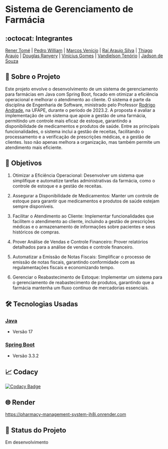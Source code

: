 # Sistema de Gerenciamento de Farmácia
## :octocat: Integrantes
[Rener Tomé]() | [Pedro William](https://github.com/pedrowillliam) | [Marcos Venício](https://github.com/MarcosNascimento46) | [Raí Araujo Silva](https://github.com/RaiAraujo30) | [Thiago Araujo](https://github.com/TiggasAraujo) | [Douglas Ranyery](https://github.com/DougM244) | [Vinícius Gomes]() | [Vandielson Tenório](https://github.com/Vandielson) | [Jadson de Souza](https://github.com/JadsonSS12)
## :page_with_curl: Sobre o Projeto

Este projeto envolve o desenvolvimento de um sistema de gerenciamento para farmácias em Java com Spring Boot, focado em otimizar a eficiência operacional e melhorar o atendimento ao cliente. O sistema é parte da disciplina de Engenharia de Software, ministrado pelo Professor [Rodrigo Andrade](https://github.com/rcaa), na UFAPE, durante o período de 2023.2. A proposta é avaliar a implementação de um sistema que apoie a gestão de uma farmácia, permitindo um controle mais eficaz de estoque, garantindo a disponibilidade de medicamentos e produtos de saúde. Entre as principais funcionalidades, o sistema inclui a gestão de receitas, facilitando o processamento e a verificação de prescrições médicas, e a gestão de clientes. Isso não apenas melhora a organização, mas também permite um atendimento mais eficiente.

## :round_pushpin: Objetivos
1. Otimizar a Eficiência Operacional: Desenvolver um sistema que simplifique e automatize tarefas administrativas da farmácia, como o controle de estoque e a gestão de receitas.
   
2. Assegurar a Disponibilidade de Medicamentos: Manter um controle de estoque para garantir que medicamentos e produtos de saúde estejam sempre disponíveis.
   
3. Facilitar o Atendimento ao Cliente: Implementar funcionalidades que facilitem o atendimento ao cliente, incluindo a gestão de prescrições médicas e o armazenamento de informações sobre pacientes e seus históricos de compras.
   
4. Prover Análise de Vendas e Controle Financeiro: Prover relatórios detalhados para a análise de vendas e controle financeiro.
   
5. Automatizar a Emissão de Notas Fiscais: Simplificar o processo de emissão de notas fiscais, garantindo conformidade com as regulamentações fiscais e economizando tempo.
    
6. Gerenciar o Reabastecimento de Estoque: Implementar um sistema para o gerenciamento de reabastecimento de produtos, garantindo que a farmácia mantenha um fluxo contínuo de mercadorias essenciais.

## :hammer_and_wrench: Tecnologias Usadas
### [Java](https://www.oracle.com/br/java/technologies/downloads/)
*   Versão 17
### [Spring Boot](https://spring.io/projects/spring-boot)
*   Versão 3.3.2

## 📈 Codacy

[![Codacy Badge](https://app.codacy.com/project/badge/Grade/64115146cd014ff98bb31bd42d3b9a31)](https://app.codacy.com/gh/ES-PHARMACY-PROJECT/pharmacy-management-system/dashboard?utm_source=gh&utm_medium=referral&utm_content=&utm_campaign=Badge_grade)

## 🌐 Render

https://pharmacy-management-system-jh8i.onrender.com

## :construction: Status do Projeto
Em desenvolvimento
